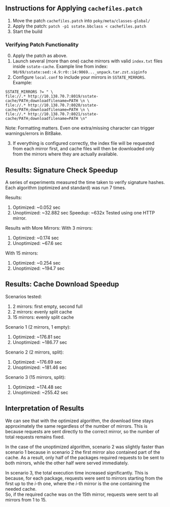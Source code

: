 ## Instructions for Applying `cachefiles.patch`

1. Move the patch `cachefiles.patch` into `poky/meta/classes-global/`
2. Apply the patch: `patch -p1 sstate.bbclass < cachefiles.patch`
3. Start the build

### Verifying Patch Functionality

0. Apply the patch as above.
1. Launch several (more than one) cache mirrors with valid `index.txt` files inside `sstate-cache`.
   Example line from index:
   `90/69/sstate:sed::4.9:r0::14:9069..._unpack.tar.zst.siginfo`
2. Configure `local.conf` to include your mirrors in `SSTATE_MIRRORS`. Example:
```bitbake
SSTATE_MIRRORS ?= " \
file://.* http://10.138.70.7:8019/sstate-cache/PATH;downloadfilename=PATH \n \
file://.* http://10.138.70.7:8020/sstate-cache/PATH;downloadfilename=PATH \n \
file://.* http://10.138.70.7:8021/sstate-cache/PATH;downloadfilename=PATH \n"
```
Note: Formatting matters. Even one extra/missing character can trigger warnings/errors in BitBake.

3. If everything is configured correctly, the index file will be requested from each mirror first, and cache files will then be downloaded only from the mirrors where they are actually available.

## Results: Signature Check Speedup
A series of experiments measured the time taken to verify signature hashes. Each algorithm (optimized and standard) was run 7 times.

Results:
1) Optimized: ~0.052 sec
2) Unoptimized: ~32.882 sec
Speedup: ~632x
Tested using one HTTP mirror.


Results with More Mirrors:
With 3 mirrors:
1) Optimized: ~0.174 sec
2) Unoptimized: ~67.6 sec

With 15 mirrors:
1) Optimized: ~0.254 sec
2) Unoptimized: ~194.7 sec


## Results: Cache Download Speedup
Scenarios tested:
1) 2 mirrors: first empty, second full
2) 2 mirrors: evenly split cache
3) 15 mirrors: evenly split cache

Scenario 1 (2 mirrors, 1 empty):
1) Optimized: ~176.81 sec
2) Unoptimized: ~186.77 sec

Scenario 2 (2 mirrors, split):
1) Optimized: ~176.69 sec
2) Unoptimized: ~181.46 sec

Scenario 3 (15 mirrors, split):
1) Optimized: ~174.48 sec
2) Unoptimized: ~255.42 sec



## Interpretation of Results

We can see that with the optimized algorithm, the download time stays approximately the same regardless of the number of mirrors. This is because requests are sent directly to the correct mirror, so the number of total requests remains fixed.

In the case of the unoptimized algorithm, scenario 2 was slightly faster than scenario 1 because in scenario 2 the first mirror also contained part of the cache. As a result, only half of the packages required requests to be sent to both mirrors, while the other half were served immediately.

In scenario 3, the total execution time increased significantly. This is because, for each package, requests were sent to mirrors starting from the first up to the *i*-th one, where the *i*-th mirror is the one containing the needed cache.  
So, if the required cache was on the 15th mirror, requests were sent to all mirrors from 1 to 15.
